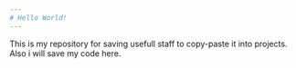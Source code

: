 ```yaml
---
# Hello World!
---
```

This is my repository for saving usefull staff to copy-paste it into projects.
Also i will save my code here.
